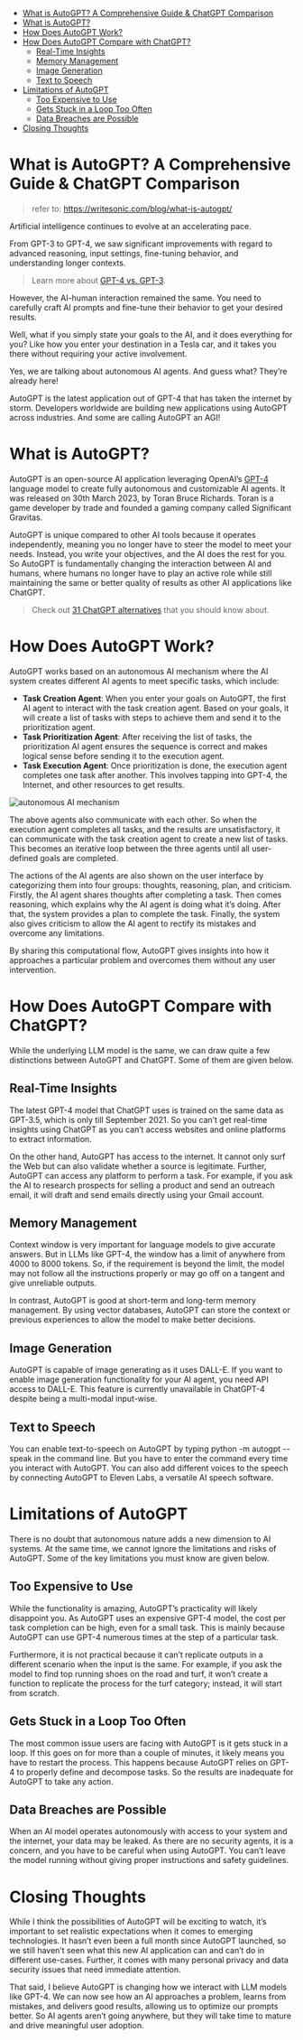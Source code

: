 <!-- TOC -->

- [What is AutoGPT? A Comprehensive Guide & ChatGPT Comparison](#what-is-autogpt-a-comprehensive-guide--chatgpt-comparison)
- [What is AutoGPT?](#what-is-autogpt)
- [How Does AutoGPT Work?](#how-does-autogpt-work)
- [How Does AutoGPT Compare with ChatGPT?](#how-does-autogpt-compare-with-chatgpt)
    - [Real-Time Insights](#real-time-insights)
    - [Memory Management](#memory-management)
    - [Image Generation](#image-generation)
    - [Text to Speech](#text-to-speech)
- [Limitations of AutoGPT](#limitations-of-autogpt)
    - [Too Expensive to Use](#too-expensive-to-use)
    - [Gets Stuck in a Loop Too Often](#gets-stuck-in-a-loop-too-often)
    - [Data Breaches are Possible](#data-breaches-are-possible)
- [Closing Thoughts](#closing-thoughts)

<!-- /TOC -->
<a id="markdown-what-is-autogpt-a-comprehensive-guide--chatgpt-comparison" name="what-is-autogpt-a-comprehensive-guide--chatgpt-comparison"></a>
# What is AutoGPT? A Comprehensive Guide & ChatGPT Comparison

> refer to: <https://writesonic.com/blog/what-is-autogpt/>

Artificial intelligence continues to evolve at an accelerating pace.

From GPT-3 to GPT-4, we saw significant improvements with regard to advanced reasoning, input settings, fine-tuning behavior, and understanding longer contexts.

> Learn more about [GPT-4 vs. GPT-3](https://writesonic.com/blog/gpt-4-vs-gpt-3/).

However, the AI-human interaction remained the same. You need to carefully craft AI prompts and fine-tune their behavior to get your desired results.

Well, what if you simply state your goals to the AI, and it does everything for you? Like how you enter your destination in a Tesla car, and it takes you there without requiring your active involvement.

Yes, we are talking about autonomous AI agents. And guess what? They’re already here!

AutoGPT is the latest application out of GPT-4 that has taken the internet by storm. Developers worldwide are building new applications using AutoGPT across industries. And some are calling AutoGPT an AGI!

<a id="markdown-what-is-autogpt" name="what-is-autogpt"></a>
# What is AutoGPT?

AutoGPT is an open-source AI application leveraging OpenAI’s [GPT-4](https://writesonic.com/blog/what-is-gpt-4/) language model to create fully autonomous and customizable AI agents. It was released on 30th March 2023, by Toran Bruce Richards. Toran is a game developer by trade and founded a gaming company called Significant Gravitas.

AutoGPT is unique compared to other AI tools because it operates independently, meaning you no longer have to steer the model to meet your needs. Instead, you write your objectives, and the AI does the rest for you. So AutoGPT is fundamentally changing the interaction between AI and humans, where humans no longer have to play an active role while still maintaining the same or better quality of results as other AI applications like ChatGPT.

> Check out [31 ChatGPT alternatives](https://writesonic.com/blog/chatgpt-alternatives/) that you should know about.

<a id="markdown-how-does-autogpt-work" name="how-does-autogpt-work"></a>
# How Does AutoGPT Work?

AutoGPT works based on an autonomous AI mechanism where the AI system creates different AI agents to meet specific tasks, which include:

- **Task Creation Agent**: When you enter your goals on AutoGPT, the first AI agent to interact with the task creation agent. Based on your goals, it will create a list of tasks with steps to achieve them and send it to the prioritization agent.
- **Task Prioritization Agent**: After receiving the list of tasks, the prioritization AI agent ensures the sequence is correct and makes logical sense before sending it to the execution agent.
- **Task Execution Agent**: Once prioritization is done, the execution agent completes one task after another. This involves tapping into GPT-4, the Internet, and other resources to get results.

![autonomous AI mechanism](pics/autonomous_AI_mechanism.png)

The above agents also communicate with each other. So when the execution agent completes all tasks, and the results are unsatisfactory, it can communicate with the task creation agent to create a new list of tasks. This becomes an iterative loop between the three agents until all user-defined goals are completed.

The actions of the AI agents are also shown on the user interface by categorizing them into four groups: thoughts, reasoning, plan, and criticism. Firstly, the AI agent shares thoughts after completing a task. Then comes reasoning, which explains why the AI agent is doing what it’s doing. After that, the system provides a plan to complete the task. Finally, the system also gives criticism to allow the AI agent to rectify its mistakes and overcome any limitations.

By sharing this computational flow, AutoGPT gives insights into how it approaches a particular problem and overcomes them without any user intervention.

<a id="markdown-how-does-autogpt-compare-with-chatgpt" name="how-does-autogpt-compare-with-chatgpt"></a>
# How Does AutoGPT Compare with ChatGPT?

While the underlying LLM model is the same, we can draw quite a few distinctions between AutoGPT and ChatGPT. Some of them are given below.

<a id="markdown-real-time-insights" name="real-time-insights"></a>
## Real-Time Insights

The latest GPT-4 model that ChatGPT uses is trained on the same data as GPT-3.5, which is only till September 2021. So you can’t get real-time insights using ChatGPT as you can’t access websites and online platforms to extract information.

On the other hand, AutoGPT has access to the internet. It cannot only surf the Web but can also validate whether a source is legitimate. Further, AutoGPT can access any platform to perform a task. For example, if you ask the AI to research prospects for selling a product and send an outreach email, it will draft and send emails directly using your Gmail account.

<a id="markdown-memory-management" name="memory-management"></a>
## Memory Management

Context window is very important for language models to give accurate answers. But in LLMs like GPT-4, the window has a limit of anywhere from 4000 to 8000 tokens. So, if the requirement is beyond the limit, the model may not follow all the instructions properly or may go off on a tangent and give unreliable outputs.

In contrast, AutoGPT is good at short-term and long-term memory management. By using vector databases, AutoGPT can store the context or previous experiences to allow the model to make better decisions.

<a id="markdown-image-generation" name="image-generation"></a>
## Image Generation

AutoGPT is capable of image generating as it uses DALL-E. If you want to enable image generation functionality for your AI agent, you need API access to DALL-E. This feature is currently unavailable in ChatGPT-4 despite being a multi-modal input-wise.

<a id="markdown-text-to-speech" name="text-to-speech"></a>
## Text to Speech

You can enable text-to-speech on AutoGPT by typing python -m autogpt --speak in the command line. But you have to enter the command every time you interact with AutoGPT. You can also add different voices to the speech by connecting AutoGPT to Eleven Labs, a versatile AI speech software.

<a id="markdown-limitations-of-autogpt" name="limitations-of-autogpt"></a>
# Limitations of AutoGPT

There is no doubt that autonomous nature adds a new dimension to AI systems. At the same time, we cannot ignore the limitations and risks of AutoGPT. Some of the key limitations you must know are given below.

<a id="markdown-too-expensive-to-use" name="too-expensive-to-use"></a>
## Too Expensive to Use

While the functionality is amazing, AutoGPT’s practicality will likely disappoint you. As AutoGPT uses an expensive GPT-4 model, the cost per task completion can be high, even for a small task. This is mainly because AutoGPT can use GPT-4 numerous times at the step of a particular task.

Furthermore, it is not practical because it can’t replicate outputs in a different scenario when the input is the same. For example, if you ask the model to find top running shoes on the road and turf, it won’t create a function to replicate the process for the turf category; instead, it will start from scratch.

<a id="markdown-gets-stuck-in-a-loop-too-often" name="gets-stuck-in-a-loop-too-often"></a>
## Gets Stuck in a Loop Too Often

The most common issue users are facing with AutoGPT is it gets stuck in a loop. If this goes on for more than a couple of minutes, it likely means you have to restart the process. This happens because AutoGPT relies on GPT-4 to properly define and decompose tasks. So the results are inadequate for AutoGPT to take any action.

<a id="markdown-data-breaches-are-possible" name="data-breaches-are-possible"></a>
## Data Breaches are Possible

When an AI model operates autonomously with access to your system and the internet, your data may be leaked. As there are no security agents, it is a concern, and you have to be careful when using AutoGPT. You can’t leave the model running without giving proper instructions and safety guidelines.

<a id="markdown-closing-thoughts" name="closing-thoughts"></a>
# Closing Thoughts

While I think the possibilities of AutoGPT will be exciting to watch, it’s important to set realistic expectations when it comes to emerging technologies. It hasn’t even been a full month since AutoGPT launched, so we still haven’t seen what this new AI application can and can’t do in different use-cases. Further, it comes with many personal privacy and data security issues that need immediate attention.

That said, I believe AutoGPT is changing how we interact with LLM models like GPT-4. We can now see how an AI approaches a problem, learns from mistakes, and delivers good results, allowing us to optimize our prompts better. So AI agents aren’t going anywhere, but they will take time to mature and drive meaningful user adoption.
